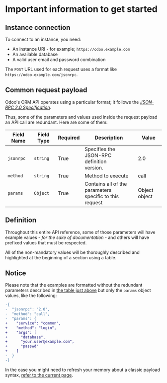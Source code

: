 # Important information to get started

## Instance connection

To connect to an instance, you need:

- An instance URI - for example; `https://odoo.example.com`
- An available database
- A valid user email and password combination

The `POST` URL used for each request uses a format like `https://odoo.example.com/jsonrpc`.

## Common request payload

Odoo's ORM API operates using a particular format; it follows the [*JSON-RPC 2.0 Specification*](https://www.jsonrpc.org/specification).

Thus, some of the parameters and values used inside the request payload an API call are redundant. Here are some of them:

| Field Name | Field Type | Required | Description                                                | Value         |
|------------|------------|----------|------------------------------------------------------------|---------------|
| `jsonrpc`  | `string`   | True     | Specifies the JSON-RPC definition<br>version.              | 2.0           |
| `method`   | `string`   | True     | Method to execute                                          | call          |
| `params`   | `Object`   | True     | Contains all of the parameters<br>specific to this request | Object object |

## Definition

Throughout this entire API reference, some of those parameters will have example values - *for the sake of documentation* - and others will have prefixed values that must be respected.

All of the non-mandatory values will be thoroughly described and highlighted at the beginning of a section using a table.

## Notice

Please note that the examples are formatted without the redundant parameters described in [the table just above](#common-request-payload) but only the `params` object values, like the following:

```diff
-{
-  "jsonrpc": "2.0",
-  "method": "call",
-  "params": {
+    "service": "common",
+    "method": "login",
+    "args": [
+      "database",
+      "your.user@example.com",
+      "passwd"
+    ]
-  }
-}
```

In the case you might need to refresh your memory about a classic payload syntax, [refer to the current page](#).
